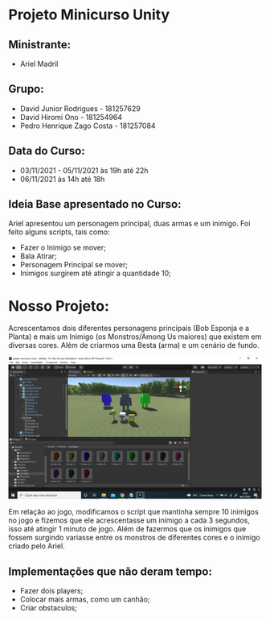 # Projeto Minicurso Unity

## Ministrante: 
 - Ariel Madril 
 
## Grupo: 
 - David Junior Rodrigues - 181257629
 - David Hiromi Ono - 181254964
 - Pedro Henrique Zago Costa - 181257084
 
## Data do Curso: 
 - 03/11/2021 - 05/11/2021 às 19h até 22h
 - 06/11/2021 às 14h até 18h
 
## Ideia Base apresentado no Curso: 
Ariel apresentou um personagem principal, duas armas e um inimigo. Foi feito alguns scripts, tais como: 
 - Fazer o Inimigo se mover; 
 - Bala Atirar; 
 - Personagem Principal se mover;
 - Inimigos surgirem até atingir a quantidade 10; 

 # Nosso Projeto: 
 Acrescentamos dois diferentes personagens principais (Bob Esponja e a Planta) e mais um Inimigo (os Monstros/Among Us maiores) que existem em diversas cores. Além de criarmos uma Besta (arma) e um cenário de fundo.

![](./Imagens/Personagens.png)
 
 Em relação ao jogo, modificamos o script que mantinha sempre 10 inimigos no jogo e fizemos que ele acrescentasse um inimigo a cada 3 segundos, isso até atingir 1 minuto de jogo. Além de fazermos que os inimigos que fossem surgindo variasse entre os monstros de diferentes cores e o inimigo criado pelo Ariel. 

 ## Implementações que não deram tempo: 
 
 - Fazer dois players; 
 - Colocar mais armas, como um canhão; 
 - Criar obstaculos;

